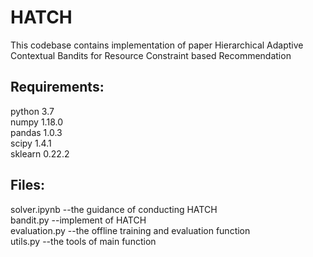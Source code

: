 # HATCH
This codebase contains implementation of paper Hierarchical Adaptive Contextual Bandits for Resource Constraint based Recommendation

## Requirements:
python  3.7  
numpy   1.18.0  
pandas  1.0.3  
scipy   1.4.1  
sklearn 0.22.2  

## Files:
solver.ipynb   --the guidance of conducting HATCH  
bandit.py      --implement of HATCH  
evaluation.py  --the offline training and evaluation function  
utils.py       --the tools of main function  


